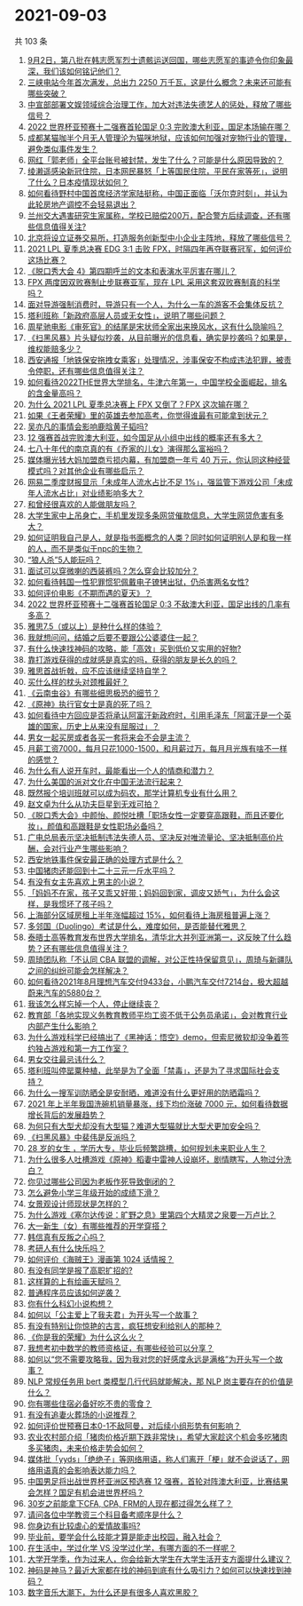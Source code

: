 # 2021-09-03

共 103 条

<!-- BEGIN -->
<!-- 最后更新时间 Fri Sep 03 2021 11:19:04 GMT+0800 (China Standard Time) -->

1. [9月2日，第八批在韩志愿军烈士遗骸运送回国，哪些志愿军的事迹令你印象最深，我们该如何铭记他们？](https://www.zhihu.com/question/482921104)
1. [三峡电站今年首次满发，总出力 2250
   万千瓦，这是什么概念？未来还可能有哪些突破？](https://www.zhihu.com/question/483602873)
1. [中宣部部署文娱领域综合治理工作，加大对违法失德艺人的惩处，释放了哪些信号？](https://www.zhihu.com/question/484282299)
1. [2022 世界杯亚预赛十二强赛首轮国足 0:3
   完败澳大利亚，国足本场输在哪？](https://www.zhihu.com/question/484209444)
1. [成都某猫咖半个月无人管理沦为猫咪地狱，应该如何加强对宠物行业的管理，避免类似事件发生？](https://www.zhihu.com/question/484259611)
1. [网红「郭老师」全平台账号被封禁，发生了什么？可能是什么原因导致的？](https://www.zhihu.com/question/484278775)
1. [绫濑遥感染新冠住院，日本网民暴怒「上等国民住院，平民在家等死」，说明了什么？日本疫情现状如何？](https://www.zhihu.com/question/484302461)
1. [如何看待野村中国首席经济学家陆挺称，中国正面临「沃尔克时刻」，并认为此轮房地产调控不会轻易退出？](https://www.zhihu.com/question/484169608)
1. [兰州交大遇害研究生家属称，学校已赔偿200万，配合警方后续调查，还有哪些信息值得关注?](https://www.zhihu.com/question/484259523)
1. [北京将设立证券交易所，打造服务创新型中小企业主阵地，释放了哪些信号？](https://www.zhihu.com/question/484298202)
1. [2021 LPL 夏季总决赛 EDG 3:1 击败
   FPX，时隔四年再夺联赛冠军，如何评价这场比赛？](https://www.zhihu.com/question/484262788)
1. [《脱口秀大会 4》第四期呼兰的文本和表演水平厉害在哪儿？](https://www.zhihu.com/question/483817283)
1. [FPX 两度因双败赛制止步联赛亚军，现在 LPL
   采用这套双败赛制真的科学吗？](https://www.zhihu.com/question/484311332)
1. [面对导游强制消费时，导游只有一个人，为什么一车的游客不会集体反抗？](https://www.zhihu.com/question/480068075)
1. [塔利班称「新政府高层人员或无女性」，说明了哪些问题？](https://www.zhihu.com/question/484258184)
1. [周星驰电影《审死官》的结尾是宋状师全家出来换风水，这有什么隐喻吗？](https://www.zhihu.com/question/39051083)
1. [《扫黑风暴》片头疑似抄袭，从目前曝光的信息看，确实是抄袭吗？如果是，维权能赔多少？](https://www.zhihu.com/question/484191165)
1. [西安通报「地铁保安拖拽女乘客」处理情况，涉事保安不构成违法犯罪，被责令停职，还有哪些信息值得关注？](https://www.zhihu.com/question/484183679)
1. [如何看待2022THE世界大学排名，牛津六年第一，中国学校全面崛起，排名的含金量高吗？](https://www.zhihu.com/question/484126615)
1. [为什么 2021 LPL 夏季总决赛上 FPX 又倒了？FPX
   这次输在哪？](https://www.zhihu.com/question/484312103)
1. [如果《王者荣耀》里的英雄去参加高考，你觉得谁最有可能拿到状元？](https://www.zhihu.com/question/405770200)
1. [吴亦凡的事情会影响鹿晗黄子韬吗?](https://www.zhihu.com/question/476429923)
1. [12 强赛首战完败澳大利亚，如今国足从小组中出线的概率还有多大？](https://www.zhihu.com/question/484355995)
1. [七八十年代的南京真的有《乔家的儿女》演得那么富裕吗？](https://www.zhihu.com/question/481950707)
1. [媒体曝光钱大妈加盟商亏损内幕，有加盟商一年亏 40
   万元，你认同这种经营模式吗？对其他企业有哪些启示？](https://www.zhihu.com/question/484181375)
1. [网易二季度财报显示「未成年人流水占比不足
   1%」，强监管下游戏公司「未成年人流水占比」对业绩影响多大？](https://www.zhihu.com/question/483910727)
1. [和曾经很喜欢的人能做朋友吗？](https://www.zhihu.com/question/334013605)
1. [大学生家中上吊身亡，手机里发现多条网贷催款信息，大学生网贷危害有多大？](https://www.zhihu.com/question/484004714)
1. [如何证明我自己是人，就是指书面概念的人类？同时如何证明别人是和我一样的人，而不是类似于npc的生物？](https://www.zhihu.com/question/484102217)
1. [“狼人杀”5人能玩吗？](https://www.zhihu.com/question/266555685)
1. [面试可以穿微喇的西装裤吗？怎么穿会比较加分？](https://www.zhihu.com/question/482602956)
1. [如何看待韩国一性犯罪惯犯佩戴电子镣铐出狱，仍杀害两名女性?](https://www.zhihu.com/question/483449226)
1. [如何评价电影《不期而遇的夏天》？](https://www.zhihu.com/question/425247272)
1. [2022 世界杯亚预赛十二强赛首轮国足 0:3
   不敌澳大利亚，国足出线的几率有多高？](https://www.zhihu.com/question/484362147)
1. [雅思7.5（或以上）是种什么样的体验？](https://www.zhihu.com/question/31167600)
1. [我就想问问，结婚之后要不要跟公公婆婆住一起？](https://www.zhihu.com/question/471908675)
1. [有什么快速找神码的攻略，能「高效」买到低价又实用的好物?](https://www.zhihu.com/question/484197216)
1. [靠打游戏获得的成就感是真实的吗，获得的朋友是长久的吗？](https://www.zhihu.com/question/482567434)
1. [雅思首战折戟，应不应该继续坚持自学？](https://www.zhihu.com/question/300146320)
1. [买什么样的枕头对颈椎最好？](https://www.zhihu.com/question/19581913)
1. [《云南虫谷》有哪些细思极恐的细节？](https://www.zhihu.com/question/483513049)
1. [《原神》执行官女士是真的死了吗？](https://www.zhihu.com/question/484013638)
1. [如何看待中方回应是否将承认阿富汗新政府时，引用毛泽东「阿富汗是一个英雄的国家，历史上从来没有屈服过」？](https://www.zhihu.com/question/484074143)
1. [男女一起买房或者各买一套将来会不会是主流？](https://www.zhihu.com/question/478057106)
1. [月薪工资7000，每月只花1000-1500，和月薪过万，每月月光族有啥不一样的感觉？](https://www.zhihu.com/question/392697045)
1. [为什么有人说开车时，最能看出一个人的情商和潜力？](https://www.zhihu.com/question/465346552)
1. [为什么美国的派对文化在中国无法流行起来？](https://www.zhihu.com/question/20445088)
1. [既然报个培训班就可以成为码农，那学计算机专业有什么用？](https://www.zhihu.com/question/482941635)
1. [赵文卓为什么从功夫巨星到无戏可拍？](https://www.zhihu.com/question/483102098)
1. [《脱口秀大会》中颜怡、颜悦吐槽「职场女性一定要穿高跟鞋，而且还要化妆」，颜值和高跟鞋是女性职场必备吗？](https://www.zhihu.com/question/484133067)
1. [广电总局表示坚决抵制违法失德人员、坚决反对唯流量论、坚决抵制高价片酬，会对行业产生哪些影响？](https://www.zhihu.com/question/484136671)
1. [西安地铁事件保安最正确的处理方式是什么？](https://www.zhihu.com/question/484127005)
1. [中国猪肉还能回到十二十三元一斤水平吗？](https://www.zhihu.com/question/411052234)
1. [有没有女主先喜欢上男主的小说？](https://www.zhihu.com/question/388243805)
1. [「妈妈不在家，孩子又乖又好带；妈妈回到家，调皮又娇气」，为什么会这样，是我惯坏了孩子吗？](https://www.zhihu.com/question/483973872)
1. [上海部分区域房租上半年涨幅超过 15%，如何看待上海房租普遍上涨？](https://www.zhihu.com/question/477906831)
1. [多邻国（Duolingo）考试是什么，难度如何，是否能替代雅思？](https://www.zhihu.com/question/387485450)
1. [泰晤士高等教育发布世界大学排名，清华北大并列亚洲第一，这反映了什么趋势？还有哪些信息值得关注？](https://www.zhihu.com/question/484167535)
1. [周琦团队称「不认同 CBA
   联盟的调解，对公正性持保留意见」，周琦与新疆队之间的纠纷可能会怎样解决？](https://www.zhihu.com/question/483482948)
1. [如何看待2021年8月理想汽车交付9433台，小鹏汽车交付7214台，极大超越蔚来汽车的5880台？](https://www.zhihu.com/question/484041510)
1. [我该怎么样忘掉一个人，停止继续丧？](https://www.zhihu.com/question/374016443)
1. [教育部「各地实现义务教育教师平均工资不低于公务员承诺」，会对教育行业内部产生什么影响？](https://www.zhihu.com/question/483935009)
1. [为什么游戏科学已经搞出了《黑神话：悟空》demo，但索尼微软却没争着签约独占游戏和第一方工作室？](https://www.zhihu.com/question/483402120)
1. [男女交往最忌讳什么？](https://www.zhihu.com/question/23151702)
1. [塔利班叫停罂粟种植，此举是为了全面「禁毒」，还是为了寻求国际社会支持？](https://www.zhihu.com/question/483986478)
1. [为什么一搜军训防晒全是安耐晒，难道没有什么更好用的防晒霜吗？](https://www.zhihu.com/question/343239595)
1. [2021 年上半年我国洗碗机销量暴涨，线下均价涨破 7000
   元，如何看待数据增长背后的发展趋势？](https://www.zhihu.com/question/483941658)
1. [为何只有大型犬却没有大型猫？难道大型猫就比大型犬更加安全吗？](https://www.zhihu.com/question/483717874)
1. [《扫黑风暴》中裴伟是反派吗？](https://www.zhihu.com/question/481276828)
1. [28 岁的女生 ，学历大专，毕业后频繁跳槽，如何规划未来职业人生？](https://www.zhihu.com/question/474056298)
1. [为什么很多人吐槽游戏《原神》稻妻中雷神人设崩坏，剧情瞎写，人物过分洗白？](https://www.zhihu.com/question/484128791)
1. [你见过哪些公司因为老板作死导致倒闭的？](https://www.zhihu.com/question/295095096)
1. [怎么避免小学三年级开始的成绩下滑？](https://www.zhihu.com/question/441649101)
1. [女景观设计师现状是怎样的？](https://www.zhihu.com/question/266010527)
1. [为什么游戏《塞尔达传说：旷野之息》里第四个大精灵之泉要一万卢比？](https://www.zhihu.com/question/479743627)
1. [大一新生（女）有哪些推荐的开学穿搭？](https://www.zhihu.com/question/412525324)
1. [韩信真有反叛之心吗？](https://www.zhihu.com/question/482789039)
1. [考研人有什么快乐吗？](https://www.zhihu.com/question/476100645)
1. [如何评价《海贼王》漫画第 1024 话情报？](https://www.zhihu.com/question/483898733)
1. [有没有同学是报了高职扩招的?](https://www.zhihu.com/question/440444523)
1. [这样算的上有绘画天赋吗？](https://www.zhihu.com/question/482341647)
1. [普通程序员应该如何逆袭？](https://www.zhihu.com/question/27650886)
1. [你有什么科幻小说构想？](https://www.zhihu.com/question/316389064)
1. [如何以「公主爱上了我夫君」为开头写一个故事？](https://www.zhihu.com/question/475542470)
1. [有没有特别让你惊艳的古言，疯狂想安利给别人的那种？](https://www.zhihu.com/question/334390853)
1. [《你是我的荣耀》为什么这么火？](https://www.zhihu.com/question/480463486)
1. [我想考初中数学的教师资格证，有哪些经验可以分享？](https://www.zhihu.com/question/48169399)
1. [如何以“您不需要攻略我，因为我对您的好感度永远是满格”为开头写一个故事？](https://www.zhihu.com/question/460812900)
1. [NLP 常规任务用 bert 类模型几行代码就能解决，那 NLP
   岗主要存在的价值是什么？](https://www.zhihu.com/question/462802557)
1. [你有哪些住宿必备好吃不贵的零食？](https://www.zhihu.com/question/342445699)
1. [有没有追妻火葬场的小说推荐？](https://www.zhihu.com/question/360806849)
1. [如何评价世预赛日本0-1不敌阿曼，对后续小组形势有何影响？](https://www.zhihu.com/question/484294969)
1. [农业农村部介绍「猪肉价格近期下跌非常快」，希望大家趁这个机会多吃猪肉多买猪肉，未来价格走势会如何？](https://www.zhihu.com/question/483948816)
1. [媒体批「yyds」「绝绝子」等网络用语，称人们离开「梗」就不会说话了，网络用语真的会影响表达能力吗？](https://www.zhihu.com/question/484057801)
1. [中国男足将出战世界杯亚洲区预选赛 12
   强赛，首轮对阵澳大利亚，比赛结果会怎样？国足有机会进世界杯吗？](https://www.zhihu.com/question/484214980)
1. [30岁之前能拿下CFA, CPA, FRM的人现在都过得怎么样了？](https://www.zhihu.com/question/436562845)
1. [请问各位中学教资三个科目备考顺序是什么？](https://www.zhihu.com/question/479206225)
1. [你身边有比较虐心的爱情故事吗?](https://www.zhihu.com/question/352335209)
1. [毕业前，要学会什么技能才算是能走出校园，融入社会？](https://www.zhihu.com/question/340857562)
1. [在生活中，学过化学 VS 没学过化学，有哪方面的不一样呢？](https://www.zhihu.com/question/482687480)
1. [大学开学季，作为过来人，你会给新大学生在大学生活开支方面提什么建议？](https://www.zhihu.com/question/484108666)
1. [神码是神马？最近大家都在找的神码到底有什么吸引力？如何可以快速找到神码？](https://www.zhihu.com/question/483964643)
1. [数字音乐大潮下，为什么还是有很多人喜欢黑胶？](https://www.zhihu.com/question/478426813)

<!-- END -->
